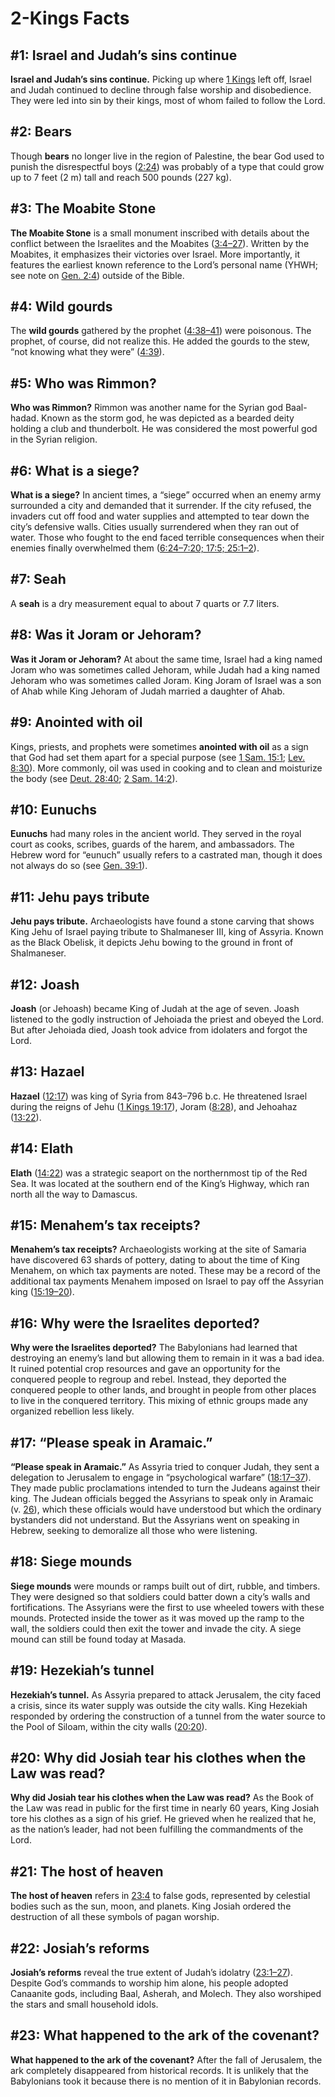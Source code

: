 # 2-Kings Facts

## #1: Israel and Judah’s sins continue
**Israel and Judah’s sins continue.** Picking up where [1 Kings](https://www.esv.org/1+Kings+1%3A1%E2%80%9322%3A53/) left off, Israel and Judah continued to decline through false worship and disobedience. They were led into sin by their kings, most of whom failed to follow the Lord.


## #2: Bears
Though **bears** no longer live in the region of Palestine, the bear God used to punish the disrespectful boys ([2:24](https://www.esv.org/2+Kings+2%3A24/)) was probably of a type that could grow up to 7 feet (2 m) tall and reach 500 pounds (227 kg).


## #3: The Moabite Stone
**The Moabite Stone** is a small monument inscribed with details about the conflict between the Israelites and the Moabites ([3:4–27](https://www.esv.org/2+Kings+3%3A4%E2%80%9327/)). Written by the Moabites, it emphasizes their victories over Israel. More importantly, it features the earliest known reference to the Lord’s personal name (YHWH; see note on [Gen. 2:4](https://www.esv.org/Genesis+2%3A4/)) outside of the Bible.


## #4: Wild gourds
The **wild gourds** gathered by the prophet ([4:38–41](https://www.esv.org/2+Kings+4%3A38%E2%80%9341/)) were poisonous. The prophet, of course, did not realize this. He added the gourds to the stew, “not knowing what they were” ([4:39](https://www.esv.org/2+Kings+4%3A39/)).


## #5: Who was Rimmon?
**Who was Rimmon?** Rimmon was another name for the Syrian god Baal-hadad. Known as the storm god, he was depicted as a bearded deity holding a club and thunderbolt. He was considered the most powerful god in the Syrian religion.


## #6: What is a siege?
**What is a siege?** In ancient times, a “siege” occurred when an enemy army surrounded a city and de­­manded that it surrender. If the city refused, the invaders cut off food and water supplies and attempted to tear down the city’s defensive walls. Cities usually surrendered when they ran out of water. Those who fought to the end faced terrible consequences when their enemies finally overwhelmed them ([6:24–7:20; 17:5; 25:1–2](https://www.esv.org/2+Kings+6%3A24%E2%80%937%3A20%2C+17%3A5%2C+25%3A1%E2%80%932/)).


## #7: Seah
A **seah** is a dry measurement equal to about 7 quarts or 7.7 liters.


## #8: Was it Joram or Jehoram?
**Was it Joram or Jehoram?** At about the same time, Israel had a king named Joram who was sometimes called Jehoram, while Judah had a king named Jehoram who was sometimes called Joram. King Joram of Israel was a son of Ahab while King Jehoram of Judah married a daughter of Ahab.


## #9: Anointed with oil
Kings, priests, and prophets were sometimes **anointed with oil** as a sign that God had set them apart for a special purpose (see [1 Sam. 15:1](https://www.esv.org/1+Samuel+15%3A1/); [Lev. 8:30](https://www.esv.org/Leviticus+8%3A30/)). More commonly, oil was used in cooking and to clean and moisturize the body (see [Deut. 28:40](https://www.esv.org/Deuteronomy+28%3A40/); [2 Sam. 14:2](https://www.esv.org/2+Samuel+14%3A2/)).


## #10: Eunuchs
**Eunuchs** had many roles in the ancient world. They served in the royal court as cooks, scribes, guards of the harem, and ambassadors. The Hebrew word for “eunuch” usually refers to a castrated man, though it does not always do so (see [Gen. 39:1](https://www.esv.org/Genesis+39%3A1/)).


## #11: Jehu pays tribute
**Jehu pays tribute.** Archaeologists have found a stone carving that shows King Jehu of Israel paying tribute to Shalmaneser III, king of Assyria. Known as the Black Obelisk, it depicts Jehu bowing to the ground in front of Shalmaneser.


## #12: Joash
**Joash** (or Jehoash) became King of Judah at the age of seven. Joash listened to the godly instruction of Jehoiada the priest and obeyed the Lord. But after Jehoiada died, Joash took advice from idolaters and forgot the Lord.


## #13: Hazael
**Hazael** ([12:17](https://www.esv.org/2+Kings+12%3A17/)) was king of Syria from 843–796 b.c. He threatened Israel during the reigns of Jehu ([1 Kings 19:17](https://www.esv.org/1+Kings+19%3A17/)), Joram ([8:28](https://www.esv.org/2+Kings+8%3A28/)), and Jehoahaz ([13:22](https://www.esv.org/2+Kings+13%3A22/)).


## #14: Elath
**Elath** ([14:22](https://www.esv.org/2+Kings+14%3A22/)) was a strategic seaport on the northernmost tip of the Red Sea. It was located at the southern end of the King’s Highway, which ran north all the way to Damascus.


## #15: Menahem’s tax receipts?
**Menahem’s tax receipts?** Archaeologists working at the site of Samaria have discovered 63 shards of pottery, dating to about the time of King Menahem, on which tax payments are noted. These may be a record of the additional tax payments Menahem imposed on Israel to pay off the Assyrian king ([15:19–20](https://www.esv.org/2+Kings+15%3A19%E2%80%9320/)).


## #16: Why were the Israelites deported?
**Why were the Israelites deported?** The Babylonians had learned that destroying an enemy’s land but allowing them to remain in it was a bad idea. It ruined potential crop resources and gave an opportunity for the conquered people to regroup and rebel. Instead, they deported the conquered people to other lands, and brought in people from other places to live in the conquered territory. This mixing of ethnic groups made any organized rebellion less likely.


## #17: “Please speak in Aramaic.”
**“Please speak in Aramaic.”** As Assyria tried to conquer Judah, they sent a delegation to Jerusalem to engage in “psychological warfare” ([18:17–37](https://www.esv.org/2+Kings+18%3A17%E2%80%9337/)). They made public proclamations intended to turn the Judeans against their king. The Judean officials begged the Assyrians to speak only in Aramaic (v. [26](https://www.esv.org/2+Kings+18%3A26/)), which these officials would have understood but which the ordinary bystanders did not understand. But the Assyrians went on speaking in Hebrew, seeking to demoralize all those who were listening.


## #18: Siege mounds
**Siege mounds** were mounds or ramps built out of dirt, rubble, and timbers. They were designed so that soldiers could batter down a city’s walls and fortifications. The Assyrians were the first to use wheeled towers with these mounds. Protected inside the tower as it was moved up the ramp to the wall, the soldiers could then exit the tower and invade the city. A siege mound can still be found today at Masada.


## #19: Hezekiah’s tunnel
**Hezekiah’s tunnel.** As Assyria prepared to attack Jerusalem, the city faced a crisis, since its water supply was outside the city walls. King Hezekiah responded by ordering the construction of a tunnel from the water source to the Pool of Siloam, within the city walls ([20:20](https://www.esv.org/2+Kings+20%3A20/)).


## #20: Why did Josiah tear his clothes when the Law was read?
**Why did Josiah tear his clothes when the Law was read?** As the Book of the Law was read in public for the first time in nearly 60 years, King Josiah tore his clothes as a sign of his grief. He grieved when he realized that he, as the nation’s leader, had not been fulfilling the commandments of the Lord.


## #21: The host of heaven
**The host of heaven** refers in [23:4](https://www.esv.org/2+Kings+23%3A4/) to false gods, represented by celestial bodies such as the sun, moon, and planets. King Josiah ordered the destruction of all these symbols of pagan worship.


## #22: Josiah’s reforms
**Josiah’s reforms** reveal the true extent of Judah’s idolatry ([23:1–27](https://www.esv.org/2+Kings+23%3A1%E2%80%9327/)). Despite God’s commands to worship him alone, his people adopted Canaanite gods, including Baal, Asherah, and Molech. They also worshiped the stars and small household idols.


## #23: What happened to the ark of the covenant?
**What happened to the ark of the covenant?** After the fall of Jerusalem, the ark completely disappeared from historical records. It is unlikely that the Babylonians took it because there is no mention of it in Babylonian records.

